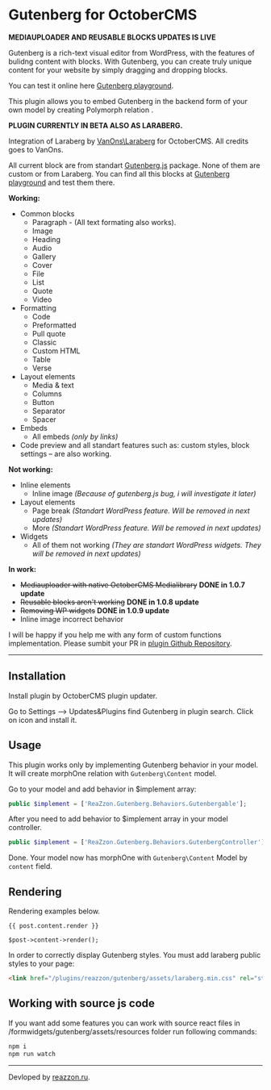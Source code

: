 # Gutenberg for OctoberCMS
**MEDIAUPLOADER AND REUSABLE BLOCKS UPDATES IS LIVE**

Gutenberg is a rich-text visual editor from WordPress, with the features of bulidng content with blocks. With Gutenberg, you can create truly unique content for your website by simply dragging and dropping blocks.

You can test it online here [Gutenberg playground](https://testgutenberg.com/).

This plugin allows you to embed Gutenberg in the backend form of your own model by creating Polymorph relation .

**PLUGIN CURRENTLY IN BETA ALSO AS LARABERG.**

Integration of Laraberg by [VanOns\Laraberg](https://github.com/VanOns/laraberg) for OctoberCMS. All credits goes to VanOns.

All current block are from standart [Gutenberg.js](https://github.com/front/gutenberg-js) package. None of them are custom or from Laraberg. You can find all this blocks at [Gutenberg playground](https://testgutenberg.com/) and test them there.
 
**Working:**
- Common blocks
    - Paragraph - (All text formating also works).
    - Image
    - Heading
    - Audio
    - Gallery
    - Cover
    - File
    - List
    - Quote
    - Video
- Formatting
    - Code
    - Preformatted
    - Pull quote
    - Classic
    - Custom HTML
    - Table
    - Verse
- Layout elements
    - Media & text
    - Columns
    - Button
    - Separator
    - Spacer
- Embeds
    - All embeds _(only by links)_
- Code preview and all standart features such as: custom styles, block settings – are also working.

**Not working:**
- Inline elements
    - Inline image _(Because of gutenberg.js bug, i will investigate it later)_
- Layout elements
    - Page break _(Standart WordPress feature. Will be removed in next updates)_
    - More _(Standart WordPress feature. Will be removed in next updates)_
- Widgets
    - All of them not working _(They are standart WordPress widgets. They will be removed in next updates)_

**In work:**
- ~~Mediauploader with native OctoberCMS Medialibrary~~ **DONE in 1.0.7 update** 
- ~~Reusable blocks aren't working~~ **DONE in 1.0.8 update**
- ~~Removing WP widgets~~ **DONE in 1.0.9 update**
- Inline image incorrect behavior

I will be happy if you help me with any form of custom functions implementation. Please sumbit your PR in [plugin Github Repository](https://github.com/FlusherDock1/Gutenberg).

---
## Installation

Install plugin by OctoberCMS plugin updater.

Go to Settings –> Updates&Plugins find Gutenberg in plugin search. Click on icon and install it.

## Usage

This plugin works only by implementing Gutenberg behavior in your model. 
It will create morphOne relation with `Gutenberg\Content` model.

Go to your model and add behavior in $implement array:

```php
public $implement = ['ReaZzon.Gutenberg.Behaviors.Gutenbergable'];
```

After you need to add behavior to $implement array in your model controller.

```php
public $implement = ['ReaZzon.Gutenberg.Behaviors.GutenbergController'];
```

Done. Your model now has morphOne with `Gutenberg\Content` Model by `content` field.

## Rendering

Rendering examples below. 

```twig
{{ post.content.render }}
```
 
```
$post->content->render();
```

In order to correctly display Gutenberg styles. You must add laraberg public styles to your page:
```html
<link href="/plugins/reazzon/gutenberg/assets/laraberg.min.css" rel="stylesheet">
```

## Working with source js code

If you want add some features you can work with source react files in /formwidgets/gutenberg/assets/resources folder run following commands:
```bash
npm i
npm run watch
```

---
Devloped by [reazzon.ru](https://reazzon.ru).